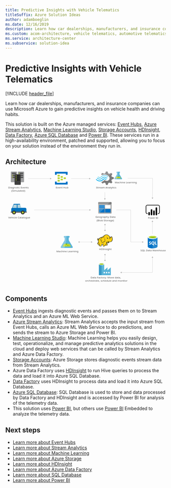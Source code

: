 ```yaml
---
title: Predictive Insights with Vehicle Telematics
titleSuffix: Azure Solution Ideas
author: adamboeglin
ms.date: 12/16/2019
description: Learn how car dealerships, manufacturers, and insurance companies can use Microsoft Azure to gain predictive insights on vehicle health and driving habits.
ms.custom: acom-architecture, vehicle telematics, automotive telematics, anomaly-detection, ai-ml, 'https://azure.microsoft.com/solutions/architecture/predictive-insights-with-vehicle-telematics/'
ms.service: architecture-center
ms.subservice: solution-idea
---
```


# Predictive Insights with Vehicle Telematics

[!INCLUDE [header_file](../header.md)]

Learn how car dealerships, manufacturers, and insurance companies can use Microsoft Azure to gain predictive insights on vehicle health and driving habits.

This solution is built on the Azure managed services: [Event Hubs](https://azure.microsoft.com/services/event-hubs), [Azure Stream Analytics](https://azure.microsoft.com/services/stream-analytics), [Machine Learning Studio](https://azure.microsoft.com/services/machine-learning-studio), [Storage Accounts](https://azure.microsoft.com/services/storage), [HDInsight](https://azure.microsoft.com/services/hdinsight), [Data Factory](https://azure.microsoft.com/services/data-factory), [Azure SQL Database](https://azure.microsoft.com/services/sql-database) and [Power BI](https://powerbi.microsoft.com). These services run in a high-availability environment, patched and supported, allowing you to focus on your solution instead of the environment they run in.

## Architecture

<!-- markdownlint-disable MD033 -->
<!-- cSpell:ignore viewbox segoe semibold dasharray linecap miterlimit tspan evenodd -->

<svg class="architecture-diagram" aria-labelledby="predictive-insights-with-vehicle-telematics" height="1091.3" viewbox="0 0 1091.3 772.609"  xmlns="http://www.w3.org/2000/svg">
    <path d="M793.775 46.935l-16.534-27.471-.023-11.135h.3a3.507 3.507 0 003.562-3.447 3.506 3.506 0 00-3.58-3.432l-17.977.037a3.506 3.506 0 00-3.562 3.447 3.506 3.506 0 003.576 3.432h.3l.023 11.134-16.42 27.54c-1.8 3.02-.318 5.486 3.3 5.478l43.765-.091c3.61-.007 5.083-2.479 3.27-5.492z" fill="#59b4d9"/>
    <path fill="#b8d432" d="M756.985 35.173l-6.775 11.364 36.792-.077-6.822-11.335-23.195.048z"/>
    <path d="M767.348 38.524a3.266 3.266 0 003.318-3.211 3.091 3.091 0 00-.342-1.4l-5.972.012a3.085 3.085 0 00-.336 1.4 3.267 3.267 0 003.332 3.199z" fill="#7fba00"/>
    <ellipse cx="773.597" cy="42.217" fill="#7fba00" rx="1.631" ry="1.572" transform="rotate(-.119 775.616 42.213)"/>
    <path d="M743.439 47.04l16.42-27.54-.023-11.134h-.3a3.506 3.506 0 01-3.576-3.432 3.5 3.5 0 013.562-3.446l7.746-.016.037 17.925-8.615 33.1-11.957.025c-3.611.004-5.095-2.462-3.294-5.482z" fill="#fff" opacity=".25" style="isolation:isolate"/>
    <path d="M721.846 61.484l2.905-7.247 13.317-4.437V39.509l-1.453-.468-11.864-3.273-2.905-7.247L727.9 16.6l-7.506-7.247-1.453.7-10.9 5.377-7.741-3.04L695.455 0h-10.9l-.484 1.4-3.627 10.99-7.505 2.81-12.832-5.381-7.748 7.247.726 1.4 3.39 6.078a39.186 39.186 0 0119.125-4.673 39.8 39.8 0 0124.94 9.819 55.624 55.624 0 014.6 3.74 17.88 17.88 0 011.937 2.57c4.6 7.715 2.663 17.533-4.842 23.378a19.077 19.077 0 01-19.127 2.572c-.726-.468-1.211-.468-1.453-.7a25.156 25.156 0 01-4.116-2.805c-.484 0-.726-.468-1.453-.468a6.059 6.059 0 00-4.116 1.87l-.484.468a36.623 36.623 0 01-15.5 9.351l-2.179 4.442 7.263 7.013.484.468 1.453-.7 10.9-5.377 7.506 2.805 4.116 12.39h10.9l.484-1.4 3.874-10.988 7.506-2.805 12.832 5.377 7.263-7.715-.726-1.4z" fill="#7a7a7a"/>
    <path d="M656.959 43.249c-8.232 8.416-21.548 8.416-29.3-.468a2.077 2.077 0 00-3.39 0 2.6 2.6 0 00-.726 1.87 4.372 4.372 0 00.726 1.87c9.685 10.52 25.906 10.754 36.317.468 8.232-7.949 21.064-8.182 29.054.7 1.211 1.169 2.663 1.169 3.39 0a2.6 2.6 0 00.726-1.87 4.372 4.372 0 00-.726-1.87 24.947 24.947 0 00-36.071-.7z" fill="#48c8ef"/>
    <path d="M675.118 47.691a15.649 15.649 0 00-11.618 4.676l-.484.468-.484.468a27.787 27.787 0 01-21.064 8.416c-7.99 0-15.011-3.74-20.822-9.351-1.211-1.169-2.663-1.169-3.39 0-.242 0-.242.468-.242 1.169a3.124 3.124 0 001.211 2.1 32.479 32.479 0 0024.212 10.988c8.958.468 17.674-3.273 24.454-10.286l.484-.468.484-.468a11.172 11.172 0 017.99-3.273c2.905 0 5.569 1.4 7.99 3.74 1.211 1.169 2.663 1.169 3.39 0a2.6 2.6 0 00.721-1.87 4.372 4.372 0 00-.726-1.87 20.1 20.1 0 00-12.106-4.439z" fill="#00abec"/>
    <path d="M654.78 38.106a28.892 28.892 0 0121.064-8.65c7.748 0 15.011 3.74 20.338 9.351 1.211 1.169 2.663 1.169 3.39 0a2.6 2.6 0 00.726-1.87 4.372 4.372 0 00-.726-1.87 32.479 32.479 0 00-24.212-10.988 33.07 33.07 0 00-24.454 10.286l-.484.468-.484.468a11.172 11.172 0 01-7.99 3.273c-3.147 0-5.569-1.4-7.99-3.74-1.211-1.169-2.663-1.169-3.39 0a2.6 2.6 0 00-.726 1.87 4.372 4.372 0 00.726 1.87 15.927 15.927 0 0023 .468l.484-.468z" fill="#84d6ef"/>
    <g opacity=".2" style="isolation:isolate" fill="#f1f1f1">
        <path d="M677.3 58.211c-.484 0-.726-.468-1.453-.468a6.059 6.059 0 00-4.116 1.87l-.484.468a36.623 36.623 0 01-15.5 9.351l-2.179 4.442 3.874 3.74 19.853-19.4zM656.717 24.781a39.186 39.186 0 0119.127-4.676 39.8 39.8 0 0124.938 9.819c1.211.935 2.179 1.636 3.39 2.572l20.1-19.4-4.116-3.974-1.453.7L707.8 15.2l-7.5-2.81L695.455 0h-10.9l-.484 1.4-3.627 10.99-7.505 2.81-12.832-5.381-7.748 7.247.726 1.4z"/>
    </g>
    <text fill="#505050" font-family="SegoeUI, Segoe UI" font-size="17.174" transform="matrix(1.036 0 0 1 580.075 726.345)">
        Data Factory: Move data, <tspan x="-35.476" y="21.113">orchestrate, schedule and monitor</tspan>
    </text>
    <text fill="#505050" font-family="SegoeUI, Segoe UI" font-size="17.174" transform="matrix(1.036 0 0 1 919.507 540.865)">
        SQL Data Warehouse
    </text>
    <text fill="#505050" font-family="SegoeUI, Segoe UI" font-size="17.174" transform="matrix(1.036 0 0 1 744.965 80.401)">
        Machine Learning
    </text>
    <path d="M457.875 509.792l-26.232-43.584-.037-17.666h.472a5.46 5.46 0 10-.023-10.913l-28.521.059a5.461 5.461 0 10.023 10.914h.472l.037 17.665-26.051 43.693c-2.858 4.792-.5 8.7 5.23 8.691l69.436-.145c5.732-.013 8.07-3.934 5.194-8.714z" fill="#59b4d9"/>
    <path fill="#b8d432" d="M399.506 491.131l-10.75 18.028 58.372-.121-10.823-17.984-36.799.077z"/>
    <path d="M415.947 496.448a5.181 5.181 0 005.264-5.094 4.9 4.9 0 00-.542-2.223l-9.476.02a4.894 4.894 0 00-.533 2.225 5.183 5.183 0 005.287 5.072z" fill="#7fba00"/>
    <ellipse cx="425.86" cy="502.306" fill="#7fba00" rx="2.588" ry="2.494" transform="rotate(-.119 427.029 503.587)"/>
    <path d="M378.015 509.959l26.051-43.695-.037-17.665h-.472a5.46 5.46 0 11-.023-10.913l12.29-.026.059 28.439-13.668 52.51-18.97.04c-5.735.013-8.089-3.899-5.23-8.69z" fill="#fff" opacity=".25" style="isolation:isolate"/>
    <text fill="#505050" font-family="SegoeUI, Segoe UI" font-size="17.174" transform="matrix(1.036 0 0 1 347.742 547.534)">
        Machine Learning
    </text>
    <text fill="#505050" font-family="SegoeUI, Segoe UI" font-size="15.834" transform="matrix(1.036 0 0 1 970.979 319.421)">
        Power BI
    </text>
    <path d="M391.217 41.055a1.378 1.378 0 01-1.484 1.433H378.16a1.378 1.378 0 01-1.484-1.433v-8.309a1.378 1.378 0 011.484-1.433h11.573a1.378 1.378 0 011.484 1.433zM411.989 49.651a1.378 1.378 0 01-1.484 1.433h-11.573a1.378 1.378 0 01-1.484-1.433v-8.309a1.378 1.378 0 011.484-1.433H410.5a1.378 1.378 0 011.484 1.433zM391.217 58.247a1.378 1.378 0 01-1.484 1.433H378.16a1.378 1.378 0 01-1.484-1.433v-8.309a1.378 1.378 0 011.484-1.433h11.573a1.378 1.378 0 011.484 1.433zM370.445 32.46a1.378 1.378 0 01-1.484 1.433h-11.87a1.378 1.378 0 01-1.484-1.433v-8.6a1.378 1.378 0 011.484-1.433h11.573c1.187 0 1.78.573 1.78 1.433z" fill="#b8d432"/>
    <path d="M422.374 2.374h-83.087a1.378 1.378 0 00-1.487 1.433V21a1.378 1.378 0 001.484 1.433h8.9A1.378 1.378 0 00349.673 21v-7.165h62.316V21c0 .86.593 1.433 1.78 1.433h8.606A1.378 1.378 0 00423.858 21V3.807a1.378 1.378 0 00-1.484-1.433zM422.374 68.562h-8.606a1.378 1.378 0 00-1.484 1.433v6.877h-62.611v-7.164c0-.86-.593-1.433-1.78-1.433h-8.606c-.89 0-1.484.573-1.484 1.719V86.9a1.378 1.378 0 001.484 1.433h83.088a1.378 1.378 0 001.484-1.433V69.995a1.378 1.378 0 00-1.485-1.433z" fill="#0072c6"/>
    <path d="M370.445 49.651a1.378 1.378 0 01-1.484 1.433h-11.87a1.378 1.378 0 01-1.484-1.433v-8.6a1.378 1.378 0 011.484-1.433h11.573c1.187 0 1.78.573 1.78 1.433zM370.445 66.843a1.378 1.378 0 01-1.484 1.433h-11.87a1.378 1.378 0 01-1.484-1.433v-8.6a1.378 1.378 0 011.484-1.433h11.573c1.187 0 1.78.573 1.78 1.433z" fill="#b8d432"/>
    <text fill="#505050" font-family="SegoeUI, Segoe UI" font-size="17.174" transform="matrix(1.036 0 0 1 343.206 114.748)">
        Event Hub
    </text>
    <text fill="#505050" font-family="SegoeUI, Segoe UI" font-size="17.174" transform="matrix(1.036 0 0 1 617.288 114.748)">
        Stream Analytics
    </text>
    <text fill="#505050" font-family="SegoeUI, Segoe UI" font-size="17.174" transform="matrix(1.036 0 0 1 638.379 533.517)">
        HDInsight
    </text>
    <path fill="none" stroke="#afafaf" stroke-miterlimit="10" stroke-width="1.074" d="M678.374 565.738v36.103"/>
    <path fill="#afafaf" d="M673.018 567.305l5.356-9.277 5.357 9.277h-10.713zM673.018 600.274l5.356 9.276 5.357-9.276h-10.713z"/>
    <path fill="none" stroke="#afafaf" stroke-miterlimit="10" stroke-width="1.074" d="M503.466 478.455h81.901"/>
    <path fill="#afafaf" d="M505.034 483.812l-9.277-5.357 9.277-5.357v10.714zM583.8 483.812l9.277-5.357-9.277-5.357v10.714z"/>
    <path fill="none" stroke="#afafaf" stroke-miterlimit="10" stroke-width="1.074" d="M678.374 361.939v36.104"/>
    <path fill="#afafaf" d="M673.018 363.506l5.356-9.276 5.357 9.276h-10.713zM673.018 396.475l5.356 9.277 5.357-9.277h-10.713z"/>
    <path d="M1040.008 288.152h-1.93v-3.86h1.93a7.436 7.436 0 007.427-7.427V237.44a7.436 7.436 0 00-7.427-7.428h-73.122a7.436 7.436 0 00-7.427 7.428v39.428a7.436 7.436 0 007.427 7.427h1.93v3.86h-1.93a11.3 11.3 0 01-11.286-11.287V237.44a11.3 11.3 0 0111.287-11.287h73.121a11.3 11.3 0 0111.287 11.287v39.428a11.3 11.3 0 01-11.287 11.287"/>
    <path d="M978.74 275.23a5.237 5.237 0 015.237 5.237v12.077a5.238 5.238 0 01-5.238 5.238 5.237 5.237 0 01-5.239-5.235v-12.079a5.238 5.238 0 015.238-5.238zM995.213 297.783a5.239 5.239 0 01-5.239-5.238v-31a5.238 5.238 0 0110.477 0v31a5.239 5.239 0 01-5.238 5.239M1028.157 297.63a5.239 5.239 0 01-5.239-5.238v-43.9a5.238 5.238 0 0110.477 0v43.9a5.239 5.239 0 01-5.238 5.239M1011.685 297.783a5.239 5.239 0 01-5.239-5.238v-23.029a5.238 5.238 0 0110.477 0v23.029a5.239 5.239 0 01-5.238 5.239"/>
    <text fill="#505050" font-family="SegoeUI, Segoe UI" font-size="17.174" transform="matrix(1.036 0 0 1 613.424 314.792)">
        Geography Data<tspan x="7.887" y="22.283">(Blob Storage)</tspan>
    </text>
    <text fill="#505050" font-family="SegoeUI, Segoe UI" font-size="17.174" transform="matrix(1.036 0 0 1 20.239 318.712)">
        Vehicle Catalogue
    </text>
    <text fill="#505050" font-family="SegoeUI, Segoe UI" font-size="17.174" transform="matrix(1.036 0 0 1 19.743 114.748)">
        Diagnotic Events <tspan x="20.101" y="20.609">(Simulated)</tspan>
    </text>
    <g>
        <path d="M631.981 281.643a3.426 3.426 0 003.28 3.462h84.373a3.46 3.46 0 003.462-3.462v-60.318h-91.115z" fill="#a0a1a2"/>
        <path d="M719.634 207.293h-84.373a3.426 3.426 0 00-3.28 3.462v10.387H723.1v-10.387a3.46 3.46 0 00-3.462-3.462" fill="#7a7a7a"/>
        <path fill="#0072c6" d="M638.724 227.52h37.175v23.69h-37.175zM638.724 254.49h37.175v23.69h-37.175z"/>
        <path fill="#fff" d="M679.179 227.52h36.993v23.69h-36.993z"/>
        <path fill="#0072c6" d="M679.179 254.49h36.993v23.69h-36.993z"/>
        <path d="M635.626 207.293a3.655 3.655 0 00-3.645 3.645v70.341a3.655 3.655 0 003.645 3.645h4.009l71.8-77.63z" fill="#fff" opacity=".2" style="isolation:isolate"/>
    </g>
    <g>
        <path d="M969.374 445.846l.133 63.825c.014 6.626 14.858 11.968 33.153 11.93l-.158-75.824z" fill="#0072c6"/>
        <path d="M1002.2 521.6h.454c18.3-.038 33.116-5.439 33.1-12.067l-.133-63.825-33.582.07z" fill="#0072c6"/>
        <path d="M1002.2 521.6h.454c18.3-.038 33.116-5.439 33.1-12.067l-.133-63.825-33.582.07z" fill="#fff" opacity=".15" style="isolation:isolate"/>
        <path d="M1035.629 445.708c.014 6.626-14.808 12.028-33.1 12.067s-33.139-5.3-33.153-11.929 14.808-12.028 33.1-12.067 33.139 5.3 33.153 11.929" fill="#fff"/>
        <path d="M1028.854 445.031c.009 4.374-11.783 7.941-26.338 7.971s-26.364-3.487-26.373-7.862 11.785-7.941 26.34-7.971 26.362 3.489 26.371 7.862" fill="#7fba00"/>
        <path d="M1023.343 449.88c3.447-1.345 5.517-3.025 5.513-4.846-.009-4.374-11.816-7.894-26.373-7.863s-26.347 3.6-26.338 7.973c0 1.82 2.081 3.492 5.533 4.823 4.814-1.88 12.341-3.1 20.825-3.121s16.014 1.174 20.839 3.034" fill="#b8d432"/>
        <path d="M992.072 490.1a5.441 5.441 0 01-2.148 4.612 9.677 9.677 0 01-5.958 1.646 11.34 11.34 0 01-5.413-1.155l-.01-4.666a8.347 8.347 0 005.53 2.118 3.759 3.759 0 002.252-.588 1.825 1.825 0 00.792-1.548 2.164 2.164 0 00-.769-1.646 14.062 14.062 0 00-3.116-1.8q-4.787-2.233-4.8-6.113a5.527 5.527 0 012.076-4.517 8.507 8.507 0 015.536-1.71 13.84 13.84 0 015.076.792l.009 4.359a8.27 8.27 0 00-4.814-1.448 3.561 3.561 0 00-2.141.579 1.814 1.814 0 00-.783 1.539 2.2 2.2 0 00.638 1.625 10.259 10.259 0 002.6 1.562 12.891 12.891 0 014.184 2.805 5.241 5.241 0 011.259 3.554zM1014.556 485.333a11.928 11.928 0 01-1.664 6.4 8.95 8.95 0 01-4.715 3.815l6.076 5.6-6.122.013-4.34-4.846a10.152 10.152 0 01-5.026-1.462 9.227 9.227 0 01-3.463-3.747 11.521 11.521 0 01-1.229-5.312 12.422 12.422 0 011.306-5.8 9.372 9.372 0 013.7-3.923 10.84 10.84 0 015.48-1.381 10.086 10.086 0 015.171 1.317 9.052 9.052 0 013.55 3.768 11.935 11.935 0 011.276 5.558zm-4.955.274a8.18 8.18 0 00-1.4-5.02 4.484 4.484 0 00-3.8-1.837 4.76 4.76 0 00-3.918 1.859 9 9 0 00-.01 9.818 4.639 4.639 0 003.837 1.821 4.7 4.7 0 003.86-1.779 7.514 7.514 0 001.43-4.862zM1030.484 495.899l-12.45.026-.044-20.905 4.709-.01.036 17.086 7.741-.016.008 3.819z" fill="#fff"/>
    </g>
    <g>
        <path d="M718.029 670.406v-19.675l-22.278 19.351h-.488v-19.351l-22.278 19.351v-40.49c0-3.415-7.643-6.83-17.725-6.83s-18.375 3.252-18.375 6.83v74.15h81.305zm-62.768-37.563c-7.317 0-13.171-1.789-13.171-3.74s5.854-3.74 13.171-3.74 13.171 1.626 13.171 3.74c-.162 1.952-6.016 3.74-13.171 3.74zm38.376 57.727h-8.944v-8.944h8.944zm-15.773 0h-8.944v-8.944h8.944zm22.765 0v-8.944h8.944v8.944z" fill="#59b4d9"/>
        <path fill="#3999c6" d="M636.886 629.103h18.05v74.638h-18.05z"/>
        <path d="M672.823 629.1c0 3.577-8.131 6.5-18.05 6.5s-17.887-2.927-17.887-6.5 8.131-6.5 18.05-6.5 17.887 2.764 17.887 6.5" fill="#fff"/>
        <path d="M669.246 628.616c0 2.439-6.342 4.228-14.31 4.228s-14.31-1.789-14.31-4.228 6.342-4.228 14.31-4.228 14.31 1.951 14.31 4.228" fill="#7fba00"/>
        <path d="M666.156 631.217c1.951-.65 2.927-1.626 2.927-2.6 0-2.439-6.342-4.228-14.31-4.228s-14.31 1.951-14.31 4.228c.163.976 1.3 1.951 3.09 2.6a34.522 34.522 0 0111.383-1.626 34.158 34.158 0 0111.22 1.626" fill="#b8d432"/>
    </g>
    <g>
        <path fill="#fcd116" d="M660.999 445.434l-7.328 1.256-6.491 2.931-5.653 3.559-5.444 6.491-2.931 3.14-2.931 1.047-.837-1.884 1.465-1.885.21-2.721h1.046l.838.837-.209-2.722-1.047-.837v-1.047l-2.513 1.466-2.512 2.721-.419 2.513 1.047 2.094.837 3.349 1.885.838h2.093l1.885-1.256-1.256 6.49 1.256 7.119-1.466 3.35-4.397 4.815.628 3.141 2.304 3.35 3.978 2.722 2.303.418h2.303l-1.466 6.281 5.444 2.304 6.909.837 2.303-1.675.209-3.978 2.722-4.397.21-3.559 6.281.628 5.862-.628-5.862 3.559 1.047 4.188 3.559 5.862 3.769 1.466 2.721-1.047 1.257-2.513 6.071-4.606 1.257 1.047 9.421.419 1.885-1.675.209-2.722-.628-1.047-.419-7.328-3.14-6.281.418-2.931 1.885 1.047 5.443 5.025 2.513.209 2.931-1.256 2.931-2.094 1.466-4.816 8.375.629 5.234-2.094 4.187-3.769 2.931-5.653.838-6.7-.628-7.537-1.675-6.909-1.675-2.303-2.303-.628-3.978 4.396-3.56 1.257-3.14-5.235-3.141-2.931-1.884-1.047-6.7-5.862-5.653-2.931-5.444-.419-6.49 1.047-5.653 2.094-3.769 3.14-3.14 3.769-3.141.837-5.443 5.235z"/>
        <path fill="#1e1e1e" d="M632.734 459.671l.837 1.047.209-1.257h-.628l-.418.21z"/>
        <path d="M729.044 451.505a23.214 23.214 0 00-2.512-8.375c-.209-.209-.419-.628-.628-.837a8.646 8.646 0 00-2.3-1.466 3.106 3.106 0 00-2.722 0c-.209.209-.419.209-.628.419a11.613 11.613 0 00-1.256 1.675 14.762 14.762 0 01-1.466 1.884 8.125 8.125 0 01-2.3 1.256 8.125 8.125 0 00-1.256-2.3 19.642 19.642 0 00-1.884-2.512l-1.675-1.675-1.884-1.256a46.607 46.607 0 01-5.025-3.978c-.628-.628-1.466-1.256-2.094-1.884-3.769-3.141-7.328-4.606-11.1-4.816s-7.747.837-12.562 2.722a22.07 22.07 0 00-5.444 3.35 30.049 30.049 0 00-3.978 4.606 6.194 6.194 0 00-2.094.419 7.43 7.43 0 00-2.512 1.675 13.546 13.546 0 01-1.884 1.675l-1.675 1.675a45.868 45.868 0 00-10.887 2.722 31.367 31.367 0 00-9 5.444 15.741 15.741 0 00-3.141 3.35 34.1 34.1 0 00-2.3 3.559l-1.884 1.884a4.344 4.344 0 01-2.094 1.256 1.62 1.62 0 01-.628.209v-.209a5.369 5.369 0 001.246-3.977c.209.209.209.419.419.628s.209.419.419.628l.419-.419.628.209a8.78 8.78 0 00.209-3.35 2.877 2.877 0 00-1.047-1.675c0-.209.209-.209.209-.419a3.026 3.026 0 00.419-1.466l-.419-.209.419.209.628-.419-.837.209a13.6 13.6 0 00-5.653 3.559 9.3 9.3 0 00-1.675 2.3 4.672 4.672 0 00-.628 2.722 6.289 6.289 0 001.256 2.3 13.343 13.343 0 00.419 1.466 2.976 2.976 0 01.419 1.256 4.35 4.35 0 002.3 2.094 5.1 5.1 0 002.512 0c-.209 1.047-.209 2.094-.419 3.141a43.826 43.826 0 00.209 5.025 2.656 2.656 0 00.209 1.256c0 .419.209.837.209 1.256a2.976 2.976 0 00-.419 1.256 8.75 8.75 0 01-.837 2.094l-1.675 1.675-1.466 1.466-.419.419c-1.047 1.047-1.256 1.256-1.047 2.931a29.817 29.817 0 001.047 3.35 12.725 12.725 0 002.094 2.931 22.36 22.36 0 005.234 3.35 6.211 6.211 0 003.35.419c0 .209 0 .419-.209.419a10.208 10.208 0 00-.628 1.466c-1.256 2.931 0 4.4 2.094 5.234a20.58 20.58 0 003.35 1.047c.209 0 .419.209.837.209a31.291 31.291 0 005.862 1.256c2.3.209 4.4-.419 5.025-2.512a9.214 9.214 0 00.419-2.094v-1.884a11.211 11.211 0 011.466-2.512c0-.209.209-.209.209-.419.419-.837.837-1.256.837-1.884v-2.512a25.338 25.338 0 003.978.209h2.097c-.209 0-.419.209-.628.209a.205.205 0 00-.209.209c-1.884.837-1.884 2.722-1.256 4.4a9.958 9.958 0 002.3 4.187c1.466 2.094 2.722 3.978 4.187 4.816 1.675 1.047 3.559 1.047 6.072-.209a4.35 4.35 0 002.094-2.3c.209-.209.419-.628.628-.837a31.334 31.334 0 013.141-2.512 8.864 8.864 0 011.466-1.047 6.97 6.97 0 001.256.628 7.851 7.851 0 002.3.209h5.449c1.466 0 2.722 0 3.559-.628 1.047-.628 1.466-1.466 1.675-3.141v-1.679a2.783 2.783 0 00-.628-1.466v-4.606a10.509 10.509 0 00-.419-2.512 10.205 10.205 0 00-.837-2.3c-.209-.628-.419-1.047-.628-1.675l-.419.209.419-.209a12.807 12.807 0 00-1.047-2.512v-.628l.837.837 1.256 1.256a14.416 14.416 0 002.722 2.3 5.053 5.053 0 003.559.837 8.3 8.3 0 004.606-1.675 10.233 10.233 0 002.931-3.769c.209-.419.209-.837.419-1.256 0-.419.209-.628.209-1.047a23.974 23.974 0 006.7.209 18.567 18.567 0 006.072-1.675 15.4 15.4 0 006.072-6.072 23.666 23.666 0 002.931-9.422c-.208-2.511-.417-6.279-1.045-9.839zm-31.406 25.334c-.628 2.094-1.675 5.653 1.256 6.281a3.729 3.729 0 003.141-.628 5.9 5.9 0 01-2.722 0 1.836 1.836 0 01-1.466-1.256c.209.209.628.209 1.466.419 2.094.419 4.187-.419 4.606-2.094a21.646 21.646 0 01.628-2.512 13.343 13.343 0 001.466.419c-.209.837-.628 1.675-.837 2.722a5.92 5.92 0 01-5.862 3.978c-2.3 0-3.559-1.466-5.234-2.722-1.047-.837-2.094-1.884-3.141-2.722a23.162 23.162 0 01-7.537-3.769c1.884 2.094 3.141 3.35 5.653 4.4-.419 3.769-1.675 6.49-2.722 10.05-.419 1.675-4.4 8.165-5.653 8.794-.837.419-5.653 4.606-6.7 5.234a9.4 9.4 0 01-2.3 2.722c-3.141 1.675-5.234-1.466-6.909-4.187-.837-1.256-2.931-4.816-1.047-5.862 1.675-.837 2.722-1.675 4.606-2.722a6.362 6.362 0 001.047 1.466c0-.628-.209-1.047-.209-1.675a5.976 5.976 0 010-2.722c0-.837.209-1.884.209-2.722-.209 1.047-.837 1.884-1.047 2.931a1.887 1.887 0 00-.209 1.047 33.829 33.829 0 01-12.143.209c-.209-1.466-.628-3.141-.837-4.187v6.7a4.766 4.766 0 01-.837 3.35c-.628 1.256-1.047 1.466-2.094 3.559a18.01 18.01 0 01-.209 3.35c-.628 2.094-6.281.419-7.747 0-1.884-.419-5.653-1.256-4.816-3.769a30.368 30.368 0 001.884-7.537c-3.35-4.816-6.49-11.515-7.119-17.587-.419-4.606-.209-7.537.837-10.259 1.675-4.4 3.769-8.375 7.328-11.515 4.816-4.187 9.212-5.862 16.331-6.909-1.675 1.884-3.35 3.978-5.234 6.072a32.443 32.443 0 00-4.187 6.7c-1.675 3.35-1.675 4.606.628 7.328 1.884 2.512 2.931 3.559 3.559 6.072a13.56 13.56 0 00-1.047 4.4c2.3 2.512 3.978 4.187 6.072 4.606a8.109 8.109 0 005.862-.628c4.187-2.094 8.165-5.025 12.981-5.234 2.3-5.444 2.094-10.05.837-15.493a92.73 92.73 0 01-1.256-10.678 27.293 27.293 0 00-.419 10.887c.837 4.606 1.466 9.631-.837 13.609-4.4.419-8.165 2.931-12.143 5.025a6.914 6.914 0 01-5.025.419c-1.256-.209-2.3-1.256-4.187-3.35a9.726 9.726 0 011.256-4.816 91.3 91.3 0 015.025-8.584c-2.094 2.722-4.187 5.025-5.862 7.537-.628-1.884-1.675-2.931-3.141-5.025s-1.675-2.931-.628-5.444c1.256-2.512 2.094-4.606 4.187-6.7 3.35-3.769 6.49-7.747 10.259-11.515 2.094-1.884 2.931-1.884 5.444-2.3s4.816-.837 7.328-1.466a42.741 42.741 0 01-7.119.628c2.3-2.931 3.559-4.606 7.328-6.281 9.212-3.978 15.075-4.4 22.193 1.675a50.126 50.126 0 005.444 4.4 9.214 9.214 0 00-2.094.419 7.982 7.982 0 013.141.209c.209.209.628.419.837.628a8.524 8.524 0 012.931 2.512 27.723 27.723 0 012.512 4.187c-.419-.209-.837-.209-1.256-.419a1.259 1.259 0 00-.837-.209 2.518 2.518 0 00-1.675.419 6.822 6.822 0 01-2.722.837 2.312 2.312 0 001.675 0h.209c-.209.209-.209.628-.419 1.047a3.563 3.563 0 00.209 1.466c0 .209.209.209.209.419-.419.209-.628.209-1.047.419a20.178 20.178 0 015.025 0c.209.628.209 1.047.419 1.675h-.634a2.864 2.864 0 00-2.931-.209c-3.559.837-2.722 2.931-4.4 6.072 1.675-2.094 1.675-4.4 4.4-5.025.628-.209 1.047-.419 1.466-.209a4.108 4.108 0 00-1.884 1.884c-.837 2.3-.209 3.978-1.256 6.072 1.047-1.884 1.047-3.559 2.094-5.653.419-.628 1.675-1.884 2.3-1.884h.628a20.383 20.383 0 01.209 3.35c-.209 1.884-.628 4.606-.837 5.653 1.047-1.256 1.466-3.769 1.884-5.653a15.85 15.85 0 000-6.281c-.628-2.931 2.3-2.3 3.978-3.769 1.256-1.047 2.094-2.512 3.141-3.559s2.931.419 3.35 1.675a41.679 41.679 0 012.3 16.75c-.628 5.234-3.141 11.1-7.747 13.609-5.862 3.35-12.981 1.256-18.843-.628a14.956 14.956 0 01-3.141-1.675 4.7 4.7 0 01.427 3.752zm-5.238 21.147c-.209 2.094-.837 2.3-2.931 2.3a43.763 43.763 0 01-5.234-.209 11.374 11.374 0 01-2.3-.419c1.884-1.466 5.234-7.328 5.862-9.422s1.466-3.978 1.884-6.072a11.8 11.8 0 00.837 2.512 12.391 12.391 0 011.047 3.978 40.343 40.343 0 00.209 5.025 3.24 3.24 0 01.626 2.307zm-61.136-43.549a3.341 3.341 0 00-.628 1.675c-.628 2.3.209 4.4-1.884 6.072 1.047 1.884.837 2.722 3.141 1.884a8.646 8.646 0 002.3-1.466c-.209.837-.628 1.675-.837 2.512 0 .209 0 .209-.209.419-1.675.628-3.769 1.047-4.606-.628a10.365 10.365 0 01-.837-2.722c-2.717-2.722 1.261-6.49 3.564-7.747zm.209 2.512a1.259 1.259 0 01.209-.837c0-.209 0-.209.209-.419.628.419.628.837.837 1.675-.413-.419-.828-.628-1.251-.419zm2.094 24.5a49.484 49.484 0 005.653 12.143 14.426 14.426 0 01-.628 1.675c-1.675 2.3-5.862-1.047-7.119-2.3a8.469 8.469 0 01-2.512-4.606c-.209-1.047 0-1.047.837-1.884l3.141-3.141zm79.77-34.546c0 .209.209.419.209.628l-.209.209c-.209-.209-.419-.628-.628-.837zm-77.886 12.772zm-3.35-5.025zm-5.234 7.956zm29.312 30.777zm51.086-15.493zm18.843-7.119z" fill="#1e1e1e"/>
        <path d="M718.575 449.412c2.931-1.047 4.4-3.35 5.025-6.281a11.453 11.453 0 01-5.444 5.444c-1.256.628-2.094.419-3.559.209 1.466.628 2.513 1.046 3.978.628zM701.826 452.343a21.774 21.774 0 00-3.141.419c0-.419-.209-.628-.209-1.047a2.972 2.972 0 00-1.884-1.675c.628-.419 1.466-.837 2.094-1.256-1.675.837-3.559.628-5.025 1.466-1.256.837-2.931 3.559-4.187 4.606a17.465 17.465 0 002.512-1.675 3.882 3.882 0 00.419 1.466 3.3 3.3 0 001.466 1.466 6.549 6.549 0 00-1.047 2.094 18.293 18.293 0 019.002-5.864zM686.751 449.2c.628-2.512 1.466-4.816 5.234-6.49-5.024 1.258-5.862 3.352-5.234 6.49zM694.917 473.07c-.209.628-.209 1.675-.419 2.3a9.062 9.062 0 011.047-2.512c.419-.837.628-.837 1.466-1.256a19.455 19.455 0 002.094-1.047c-.628 0-1.675.419-2.3.419-1.47.212-1.679.626-1.888 2.096zM668.117 444.805c-1.884 1.884-3.559 7.956-4.187 10.469.837-2.094 3.141-7.747 4.816-9.212a4.38 4.38 0 011.256-.837c-1.256 2.094-1.047 2.512-.628 5.234.419-2.722 1.256-3.978 2.931-6.072 1.675-.419 3.35-1.047 5.234-1.675-2.094.209-3.978.419-6.072.628-1.884.419-2.303.419-3.35 1.465z" fill="#1e1e1e"/>
        <path d="M693.032 455.483a1.4 1.4 0 012.512-1.256v.209a13.546 13.546 0 00-1.884 1.675.669.669 0 01-.628-.628M708.526 449.412a1.047 1.047 0 012.094 0v.419a4.928 4.928 0 00-1.675.419c-.209 0-.419-.419-.419-.837" fill="#fffacb"/>
    </g>
    <g>
        <path d="M79.633 68.758a3.611 3.611 0 01-3.6 3.6H40.925a3.611 3.611 0 01-3.6-3.6V3.945a3.611 3.611 0 013.6-3.6h34.927a3.611 3.611 0 013.6 3.6v64.813z" fill="#a0a1a2"/>
        <path d="M43.626 39.232a4.648 4.648 0 014.681-4.681h21.064a4.648 4.648 0 014.681 4.681 4.648 4.648 0 01-4.681 4.681H48.126a4.612 4.612 0 01-4.5-4.681z" fill="#1e1e1e" opacity=".6" style="isolation:isolate"/>
        <circle cx="48.306" cy="39.232" fill="#b8d432" r="3.061"/>
        <path d="M43.626 25.549a4.648 4.648 0 014.681-4.681h21.064a4.648 4.648 0 014.681 4.681 4.648 4.648 0 01-4.681 4.681H48.126a4.612 4.612 0 01-4.5-4.681z" fill="#1e1e1e" opacity=".6" style="isolation:isolate"/>
        <circle cx="48.306" cy="25.549" fill="#b8d432" r="3.061"/>
        <path d="M43.626 12.047a4.5 4.5 0 014.5-4.681h21.065a4.648 4.648 0 014.681 4.681 4.648 4.648 0 01-4.681 4.681H48.126a4.732 4.732 0 01-4.5-4.681z" fill="#1e1e1e" opacity=".6" style="isolation:isolate"/>
        <circl0e cx="48.306" cy="12.047" fill="#b8d432" r="3.061"/>
        <path d="M127.342 68.758a3.611 3.611 0 01-3.6 3.6H88.634a3.611 3.611 0 01-3.6-3.6V3.945a3.611 3.611 0 013.6-3.6h35.107a3.611 3.611 0 013.6 3.6z" fill="#a0a1a2"/>
        <path d="M91.335 39.232a4.648 4.648 0 014.681-4.681h21.064a4.648 4.648 0 014.681 4.681 4.648 4.648 0 01-4.681 4.681H95.836a4.612 4.612 0 01-4.5-4.681z" fill="#1e1e1e" opacity=".6" style="isolation:isolate"/>
        <circle cx="96.016" cy="39.232" fill="#b8d432" r="3.061"/>
        <path d="M91.335 25.549a4.648 4.648 0 014.681-4.681h21.064a4.648 4.648 0 014.681 4.681 4.648 4.648 0 01-4.681 4.681H95.836a4.612 4.612 0 01-4.5-4.681z" fill="#1e1e1e" opacity=".6" style="isolation:isolate"/>
        <circle cx="96.016" cy="25.549" fill="#b8d432" r="3.061"/>
        <path d="M91.335 12.047a4.648 4.648 0 014.681-4.681h21.064a4.648 4.648 0 014.681 4.681 4.648 4.648 0 01-4.681 4.681H95.836a4.732 4.732 0 01-4.5-4.681z" fill="#1e1e1e" opacity=".6" style="isolation:isolate"/>
        <circle cx="96.016" cy="12.047" fill="#b8d432" r="3.061"/>
        <g>
            <path d="M105.017 86.761a3.611 3.611 0 01-3.6 3.6H66.49a3.611 3.611 0 01-3.6-3.6V21.949a3.611 3.611 0 013.6-3.6h34.927a3.611 3.611 0 013.6 3.6z" fill="#3e3e3e"/>
            <path d="M69.01 57.236a4.648 4.648 0 014.681-4.681h21.064a4.648 4.648 0 014.681 4.681 4.648 4.648 0 01-4.681 4.681H73.691a4.648 4.648 0 01-4.681-4.681z" fill="#1e1e1e"/>
            <circle cx="73.871" cy="57.236" fill="#b8d432" r="3.061"/>
            <path d="M69.01 43.553a4.648 4.648 0 014.681-4.681h21.064a4.648 4.648 0 014.681 4.681 4.648 4.648 0 01-4.681 4.681H73.691a4.648 4.648 0 01-4.681-4.681z" fill="#1e1e1e"/>
            <circle cx="73.871" cy="43.553" fill="#b8d432" r="3.061"/>
            <path d="M69.01 30.05a4.648 4.648 0 014.681-4.681h21.064a4.648 4.648 0 014.681 4.681 4.648 4.648 0 01-4.681 4.681H73.691a4.764 4.764 0 01-4.681-4.681z" fill="#1e1e1e"/>
            <circle cx="73.871" cy="30.05" fill="#b8d432" r="3.061"/>
        </g>
    </g>
    <g>
        <path fill="none" stroke="#afafaf" stroke-miterlimit="10" stroke-width="1.074" d="M1001.515 583.484v101.06"/>
        <path fill="#afafaf" d="M996.158 585.052l5.357-9.277 5.357 9.277h-10.714z"/>
    </g>
    <g>
        <path fill="none" stroke="#afafaf" stroke-miterlimit="10" stroke-width="1.074" d="M1001.246 340.185v83.313"/>
        <path fill="#afafaf" d="M995.889 341.753l5.357-9.277 5.357 9.277h-10.714z"/>
    </g>
    <g>
        <path fill="none" stroke="#afafaf" stroke-miterlimit="10" stroke-width="1.074" d="M790.27 685.116h211.549"/>
        <path fill="#afafaf" d="M791.837 690.471l-9.273-5.355 9.273-5.355v10.71z"/>
    </g>
    <g>
        <path fill="none" stroke="#afafaf" stroke-miterlimit="10" stroke-width="1.074" d="M573.92 260.917H196.357"/>
        <path fill="#afafaf" d="M572.354 255.562l9.273 5.355-9.273 5.356v-10.711z"/>
    </g>
    <g>
        <path fill="none" stroke="#afafaf" stroke-miterlimit="10" stroke-width="1.074" d="M306.578 47.959H155.139"/>
        <path fill="#afafaf" d="M305.011 42.604l9.274 5.355-9.274 5.356V42.604z"/>
    </g>
    <g>
        <path fill="none" stroke="#afafaf" stroke-miterlimit="10" stroke-width="1.074" d="M572.203 47.959H447.67"/>
        <path fill="#afafaf" d="M570.636 42.604l9.274 5.355-9.274 5.356V42.604z"/>
    </g>
    <g>
        <path fill="none" stroke="#afafaf" stroke-miterlimit="10" stroke-width="1.074" d="M1001.579 178.504l.812-132.834"/>
        <path fill="#afafaf" d="M1006.944 176.97l-5.411 9.24-5.299-9.306 10.71.066z"/>
    </g>
    <g>
        <path fill="none" stroke="#afafaf" stroke-miterlimit="10" stroke-width="1.074" d="M677.516 184.228v-43.529"/>
        <path fill="#afafaf" d="M682.871 182.661l-5.355 9.274-5.356-9.274h10.711z"/>
    </g>
    <g>
        <path fill="none" stroke="#afafaf" stroke-miterlimit="10" stroke-width="1.074" d="M933.43 478.455h-79.881"/>
        <path fill="#afafaf" d="M931.863 473.1l9.274 5.355-9.274 5.355V473.1z"/>
    </g>
    <g>
        <path d="M46.446 246.972l10.389-27.336 42.091-.358 1.959 5.34-42.667.363-7.876 21.836 59.56-.34 24.545-.038a8.961 8.961 0 018.974 8.947l.036 23.192-103.277.161-.036-23.192a8.964 8.964 0 016.302-8.575z" fill="#0071bc"/>
        <path fill="#666" d="M37.245 271.92l108.148-.167.012 7.794-108.148.168z"/>
        <g transform="rotate(-.089 59.654 278.8)">
            <circle cx="59.178" cy="278.22" fill="#333" r="13.153"/>
            <circle cx="59.178" cy="278.22" fill="#b8d432" r="6.333"/>
        </g>
        <g transform="rotate(-.089 118.881 278.846)">
            <circle cx="118.611" cy="278.127" fill="#333" r="13.153"/>
            <circle cx="118.611" cy="278.127" fill="#b8d432" r="6.333"/>
        </g>
        <path fill="#b3d3dd" d="M49.346 246.817l59.56-.34-8.024-21.868-43.66.372-7.876 21.836z"/>
        <path fill="#0071bc" d="M77.741 224.65l4.872-.04.233 27.28-4.872.04z"/>
    </g>
    <path fill="none" stroke="#afafaf" stroke-miterlimit="10" stroke-width="1.074" d="M755.085 260.917h98.464M853.549 478.455V260.917M832.941 45.67h169.45"/>
</svg>

## Components

* [Event Hubs](https://azure.microsoft.com/services/event-hubs) ingests diagnostic events and passes them on to Stream Analytics and an Azure ML Web Service.
* [Azure Stream Analytics](https://azure.microsoft.com/services/stream-analytics): Stream Analytics accepts the input stream from Event Hubs, calls an Azure ML Web Service to do predictions, and sends the stream to Azure Storage and Power BI.
* [Machine Learning Studio](https://azure.microsoft.com/services/machine-learning-studio): Machine Learning helps you easily design, test, operationalize, and manage predictive analytics solutions in the cloud and deploy web services that can be called by Stream Analytics and Azure Data Factory.
* [Storage Accounts](https://azure.microsoft.com/services/storage): Azure Storage stores diagnostic events stream data from Stream Analytics.
* Azure Data Factory uses [HDInsight](https://azure.microsoft.com/services/hdinsight) to run Hive queries to process the data and load it into Azure SQL Database.
* [Data Factory](https://azure.microsoft.com/services/data-factory) uses HDInsight to process data and load it into Azure SQL Database.
* [Azure SQL Database](https://azure.microsoft.com/services/sql-database): SQL Database is used to store and data processed by Data Factory and HDInsight and is accessed by Power BI for analysis of the telemetry data.
* This solution uses [Power BI](https://powerbi.microsoft.com), but others use [Power BI](https://powerbi.microsoft.com) Embedded to analyze the telemetry data.

## Next steps

* [Learn more about Event Hubs](https://docs.microsoft.com/azure/event-hubs/event-hubs-what-is-event-hubs)
* [Learn more about Stream Analytics](https://docs.microsoft.com/azure/stream-analytics/stream-analytics-introduction)
* [Learn more about Machine Learning](https://docs.microsoft.com/azure/machine-learning/machine-learning-what-is-machine-learning)
* [Learn more about Azure Storage](https://docs.microsoft.com/azure/storage/storage-introduction)
* [Learn more about HDInsight](https://docs.microsoft.com/azure/hdinsight)
* [Learn more about Azure Data Factory](https://docs.microsoft.com/azure/data-factory/data-factory-introduction)
* [Learn more about SQL Database](https://docs.microsoft.com/azure/sql-database)
* [Learn more about Power BI](https://powerbi.microsoft.com/documentation/powerbi-landing-page)
